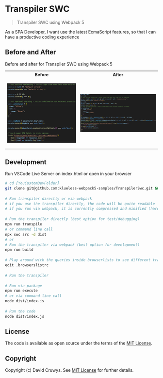 # Transpiler SWC

> Transpiler SWC using Webpack 5

As a SPA Developer, I want use the latest EcmaScript features, so that I can have a productive coding experience

## Before and After

Before and after for Transpiler SWC using Webpack 5

<table>
<tr>
  <th>Before</th>
  <th>After</th>
</tr>
<tr>
  <td>
  
  ![Before](shot-before.png 'Before screenshot')
  
  </td>
  <td>
  
  ![After](shot-after.png 'After screenshot')
  
  </td>
</tr>
</table>

## Development

Run VSCode Live Server on index.html or open in your browser

```bash
# cd [YouCustomDevFolder]
git clone git@github.com:klueless-webpack5-samples/TranspilerSwc.git && cd TranspilerSwc

# Run transpiler directly or via webpack
# if you use the transpiler directly, the code will be quite readable
# if you run via webpack, it is currently compressed and minified (hard to read)

# Run the transpiler directly (best option for test/debugging)
npm run transpile
# or command line call
npx swc src -d dist
# or 
# Run the transpiler via webpack (best option for development)
npm run build

# Play around with the queries inside browserlists to see different transpile outputs
edit .browserslistrc

# Run the transpiler

# Run via package
npm run execute
# or via command line call
node dist/index.js

# Run the code
node dist/index.js
```

## License

The code is available as open source under the terms of the [MIT License](https://opensource.org/licenses/MIT).

## Copyright

Copyright (c) David Cruwys. See [MIT License](LICENSE.txt) for further details.
